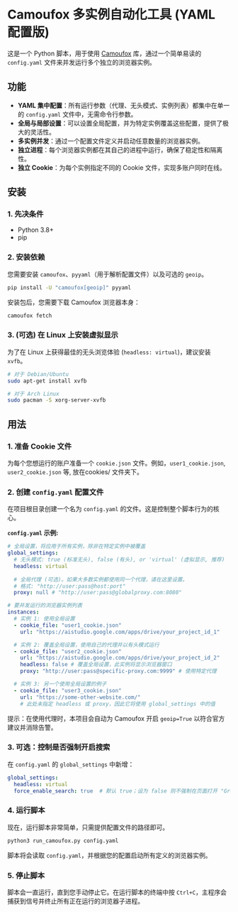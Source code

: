# Camoufox 多实例自动化工具 (YAML 配置版)

这是一个 Python 脚本，用于使用 [Camoufox](https://camoufox.com/) 库，通过一个简单易读的 `config.yaml` 文件来并发运行多个独立的浏览器实例。

## 功能

*   **YAML 集中配置**：所有运行参数（代理、无头模式、实例列表）都集中在单一的 `config.yaml` 文件中，无需命令行参数。
*   **全局与局部设置**：可以设置全局配置，并为特定实例覆盖这些配置，提供了极大的灵活性。
*   **多实例并发**：通过一个配置文件定义并启动任意数量的浏览器实例。
*   **独立进程**：每个浏览器实例都在其自己的进程中运行，确保了稳定性和隔离性。
*   **独立 Cookie**：为每个实例指定不同的 Cookie 文件，实现多账户同时在线。

## 安装

### 1. 先决条件

*   Python 3.8+
*   pip

### 2. 安装依赖

您需要安装 `camoufox`、`pyyaml`（用于解析配置文件）以及可选的 `geoip`。

```bash
pip install -U "camoufox[geoip]" pyyaml
```

安装包后，您需要下载 Camoufox 浏览器本身：

```bash
camoufox fetch
```

### 3. (可选) 在 Linux 上安装虚拟显示

为了在 Linux 上获得最佳的无头浏览体验 (`headless: virtual`)，建议安装 `xvfb`。

```bash
# 对于 Debian/Ubuntu
sudo apt-get install xvfb

# 对于 Arch Linux
sudo pacman -S xorg-server-xvfb
```

## 用法

### 1. 准备 Cookie 文件

为每个您想运行的账户准备一个 `cookie.json` 文件。例如，`user1_cookie.json`, `user2_cookie.json` 等, 放在cookies/ 文件夹下。

### 2. 创建 `config.yaml` 配置文件

在项目根目录创建一个名为 `config.yaml` 的文件。这是控制整个脚本行为的核心。

**`config.yaml` 示例:**

```yaml
# 全局设置，将应用于所有实例，除非在特定实例中被覆盖
global_settings:
  # 无头模式: true (标准无头), false (有头), or 'virtual' (虚拟显示, 推荐)
  headless: virtual
  
  # 全局代理 (可选)。如果大多数实例都使用同一个代理，请在这里设置。
  # 格式: "http://user:pass@host:port"
  proxy: null # "http://user:pass@globalproxy.com:8080"

# 要并发运行的浏览器实例列表
instances:
  # 实例 1: 使用全局设置
  - cookie_file: "user1_cookie.json"
    url: "https://aistudio.google.com/apps/drive/your_project_id_1"

  # 实例 2: 覆盖全局设置，使用自己的代理并以有头模式运行
  - cookie_file: "user2_cookie.json"
    url: "https://aistudio.google.com/apps/drive/your_project_id_2"
    headless: false # 覆盖全局设置，此实例将显示浏览器窗口
    proxy: "http://user:pass@specific-proxy.com:9999" # 使用特定代理

  # 实例 3: 另一个使用全局设置的例子
  - cookie_file: "user3_cookie.json"
    url: "https://some-other-website.com/"
    # 此处未指定 headless 或 proxy，因此它将使用 global_settings 中的值
```

提示：在使用代理时，本项目会自动为 Camoufox 开启 `geoip=True` 以符合官方建议并消除告警。

### 3. 可选：控制是否强制开启搜索

在 `config.yaml` 的 `global_settings` 中新增：

```yaml
global_settings:
  headless: virtual
  force_enable_search: true  # 默认 true；设为 false 则不强制在页面打开 "Grounding with Google Search"
```

### 4. 运行脚本

现在，运行脚本非常简单，只需提供配置文件的路径即可。

```bash
python3 run_camoufox.py config.yaml
```

脚本将会读取 `config.yaml`，并根据您的配置启动所有定义的浏览器实例。

### 5. 停止脚本

脚本会一直运行，直到您手动停止它。在运行脚本的终端中按 `Ctrl+C`，主程序会捕获到信号并终止所有正在运行的浏览器子进程。